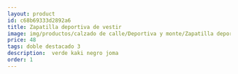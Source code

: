 ```yaml
---
layout: product
id: c68b69333d2892a6
title: Zapatilla deportiva de vestir
image: img/productos/calzado de calle/Deportiva y monte/Zapatilla deportiva de vestir=48=doble destacado 3= verde kaki negro joma.webp
price: 48
tags: doble destacado 3
description:  verde kaki negro joma
order: 1
---
```

